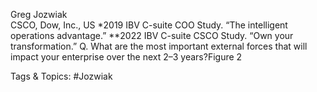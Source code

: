  
Greg Jozwiak  
CSCO, Dow, Inc., US
*2019 IBV C-suite COO Study. “The intelligent operations advantage.” **2022 IBV C-suite CSCO Study. “Own your transformation.”
Q. What are the most important external forces that will impact your enterprise over the next 2–3 years?Figure 2 

   Tags & Topics:
   #Jozwiak
